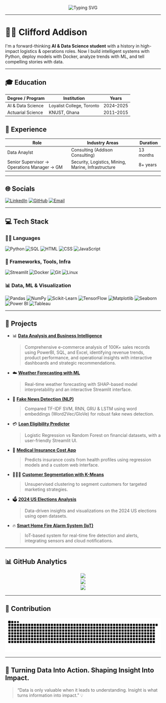 <!-- Animated Typing Banner -->
<p align="center">
  <img src="https://readme-typing-svg.demolab.com?font=JetBrains+Mono&size=28&duration=2500&pause=1000&color=00BFFF&center=true&vCenter=true&width=800&lines=Hi%2C+I'm+Clifford+Addison+%F0%9F%91%8B;Data+Scientist+%7C+AI+Developer+%7C+Logistics+Expert;From+Operations+to+Intelligence+%F0%9F%9A%80;Building+Smarter+Solutions+Every+Day+%F0%9F%9A%80" alt="Typing SVG" />
</p>

---

# 🧑‍💻 Clifford Addison

I'm a forward-thinking **AI & Data Science student** with a history in high-impact logistics & operations roles. Now I build intelligent systems with Python, deploy models with Docker, analyze trends with ML, and tell compelling stories with data.

---

## 🎓 Education

| Degree / Program        | Institution              | Years        |
|-------------------------|-------------------------|--------------|
| AI & Data Science       | Loyalist College, Toronto | 2024–2025    |
| Actuarial Science       | KNUST, Ghana              | 2011–2015    |


## 💼 Experience

| Role                    | Industry Areas                                   | Duration      |
|-------------------------|--------------------------------------------------|---------------|
| Data Anaylst | Consulting (Addison Consulting) | 13 months     |
| Senior Supervisor → Operations Manager → GM | Security, Logistics, Mining, Marine, Infrastructure | 8+ years      |


---

## 🌐 Socials

[![LinkedIn](https://img.shields.io/badge/LinkedIn-blue?style=for-the-badge&logo=linkedin)](https://linkedin.com/in/cliffordaddison)
[![GitHub](https://img.shields.io/badge/GitHub-181717?style=for-the-badge&logo=github)](https://github.com/cliffordaddison)
[![Email](https://img.shields.io/badge/Gmail-D14836?style=for-the-badge&logo=gmail&logoColor=white)](mailto:clifford.siisi.addison@gmail.com)

---

## 💻 Tech Stack

### 🐱‍💻 Languages
![Python](https://img.shields.io/badge/-Python-3776AB?logo=python&logoColor=white&style=for-the-badge)
![SQL](https://img.shields.io/badge/-SQL-4479A1?logo=mysql&logoColor=white&style=for-the-badge)
![HTML](https://img.shields.io/badge/-HTML5-E34F26?logo=html5&logoColor=white&style=for-the-badge)
![CSS](https://img.shields.io/badge/-CSS3-1572B6?logo=css3&logoColor=white&style=for-the-badge)
![JavaScript](https://img.shields.io/badge/-JavaScript-F7DF1E?logo=javascript&logoColor=black&style=for-the-badge)

### 🧰 Frameworks, Tools, Infra
![Streamlit](https://img.shields.io/badge/-Streamlit-FF4B4B?logo=streamlit&logoColor=white&style=for-the-badge)
![Docker](https://img.shields.io/badge/-Docker-2496ED?logo=docker&logoColor=white&style=for-the-badge)
![Git](https://img.shields.io/badge/-Git-F05032?logo=git&logoColor=white&style=for-the-badge)
![Linux](https://img.shields.io/badge/-Linux-FCC624?logo=linux&logoColor=black&style=for-the-badge)

### 📊 Data, ML & Visualization
![Pandas](https://img.shields.io/badge/-Pandas-150458?logo=pandas&logoColor=white&style=for-the-badge)
![NumPy](https://img.shields.io/badge/-NumPy-013243?logo=numpy&logoColor=white&style=for-the-badge)
![Scikit-Learn](https://img.shields.io/badge/-Scikit--Learn-F7931E?logo=scikitlearn&logoColor=white&style=for-the-badge)
![TensorFlow](https://img.shields.io/badge/-TensorFlow-FF6F00?logo=tensorflow&logoColor=white&style=for-the-badge)
![Matplotlib](https://img.shields.io/badge/-Matplotlib-11557C?style=for-the-badge&logo=python&logoColor=white)
![Seaborn](https://img.shields.io/badge/-Seaborn-2D6AB3?style=for-the-badge&logo=python&logoColor=white)
![Power BI](https://img.shields.io/badge/-Power%20BI-F2C811?logo=powerbi&logoColor=black&style=for-the-badge)
![Tableau](https://img.shields.io/badge/-Tableau-E97627?logo=tableau&logoColor=white&style=for-the-badge)

---

## 🚀 Projects
- 📊 **[Data Analysis and Business Intelligence](https://github.com/cliffordaddison/BI_Ecommerce_Analysis)**
  > Comprehensive e-commerce analysis of 100K+ sales records using PowerBI, SQL, and Excel, identifying revenue trends, product performance, and operational insights with interactive dashboards and strategic recommendations.

- ☁️ **[Weather Forecasting with ML](https://github.com/cliffordaddison/Weather-Forecasting)**
  > Real-time weather forecasting with SHAP-based model interpretability and an interactive Streamlit interface.

- 📰 **[Fake News Detection (NLP)](https://github.com/cliffordaddison/Fake-News-Prediction)**
  > Compared TF-IDF SVM, RNN, GRU & LSTM using word embeddings (Word2Vec/GloVe) for robust fake news detection.

- 💳 **[Loan Eligibility Predictor](https://github.com/cliffordaddison/Loan-Eligibility-Prediction)**
  > Logistic Regression vs Random Forest on financial datasets, with a user-friendly Streamlit UI.

- 🧾 **[Medical Insurance Cost App](https://github.com/cliffordaddison/Medical-Insurance-Cost-Prediction)**
  > Predicts insurance costs from health profiles using regression models and a custom web interface.

- 🧑‍🤝‍🧑 **[Customer Segmentation with K-Means](https://github.com/cliffordaddison/Customer-Segmentation-with-K-Means-Clustering)**
  > Unsupervised clustering to segment customers for targeted marketing strategies.

- 🗳️ **[2024 US Elections Analysis](https://github.com/cliffordaddison/2024-US-Elections)**
  > Data-driven insights and visualizations on the 2024 US elections using open datasets.

- 🔥 **[Smart Home Fire Alarm System (IoT)](https://github.com/cliffordaddison/Smart_Home_Fire_Alarm_System)**
  > IoT-based system for real-time fire detection and alerts, integrating sensors and cloud notifications.

---

## 📊 GitHub Analytics

<p align="center">
  <img src="https://github-readme-stats.vercel.app/api?username=cliffordaddison&show_icons=true&theme=radical" />
  <br/>
  <img src="https://github-readme-streak-stats.herokuapp.com/?user=cliffordaddison&theme=radical" />
  <br/>
  <img src="https://github-readme-activity-graph.vercel.app/graph?username=cliffordaddison&theme=react-dark" />
</p>

---

## 📝 Contribution

![Snake animation](https://raw.githubusercontent.com/cliffordaddison/cliffordaddison/output/github-contribution-grid-snake.svg)

---

## 🚀 Turning Data Into Action. Shaping Insight Into Impact.

> “Data is only valuable when it leads to understanding. Insight is what turns information into impact.” 💡
